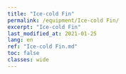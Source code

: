 ```yaml
---
title: "Ice-cold Fin"
permalink: /equipment/Ice-cold Fin/
excerpt: "Ice-cold Fin"
last_modified_at: 2021-01-25
lang: en
ref: "Ice-cold Fin.md"
toc: false
classes: wide
---
```


